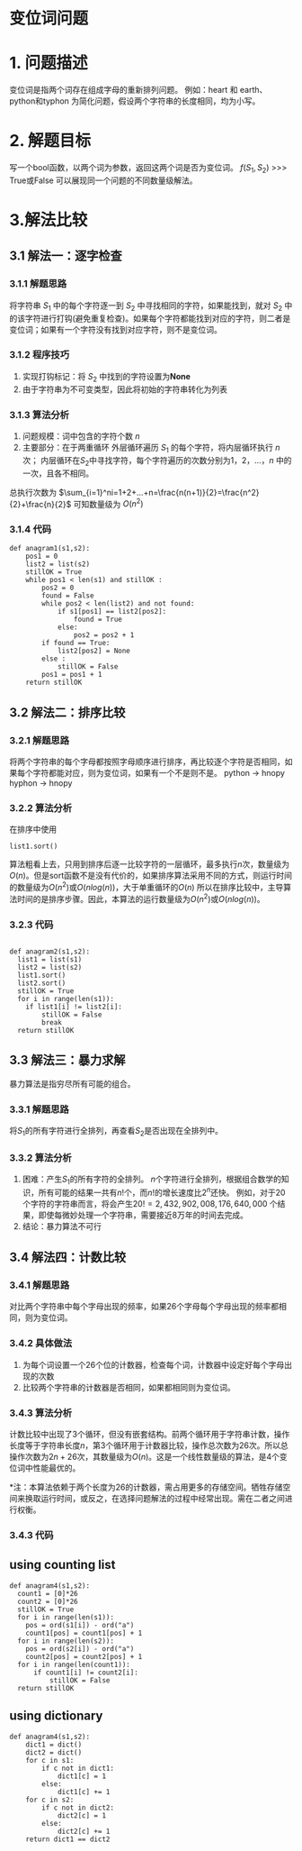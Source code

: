 # 变位词问题
# 1. 问题描述
变位词是指两个词存在组成字母的重新排列问题。
例如：heart 和 earth、python和typhon
为简化问题，假设两个字符串的长度相同，均为小写。

# 2. 解题目标
写一个bool函数，以两个词为参数，返回这两个词是否为变位词。
$f(S_1,S_2)$ >>> True或False
可以展现同一个问题的不同数量级解法。

# 3.解法比较
## 3.1 解法一：逐字检查
### 3.1.1 解题思路
将字符串 $S_1$ 中的每个字符逐一到 $S_2$ 中寻找相同的字符，如果能找到，就对 $S_2$ 中的该字符进行打钩(避免重复检查)。如果每个字符都能找到对应的字符，则二者是变位词；如果有一个字符没有找到对应字符，则不是变位词。

### 3.1.2 程序技巧
1. 实现打钩标记：将 $S_2$ 中找到的字符设置为**None**
2. 由于字符串为不可变类型，因此将初始的字符串转化为列表

### 3.1.3 算法分析
1. 问题规模：词中包含的字符个数 $n$
2. 主要部分：在于两重循环
外层循环遍历 $S_1$ 的每个字符，将内层循环执行 $n$ 次；
内层循环在$S_2$中寻找字符，每个字符遍历的次数分别为$1，2，…，n$ 中的一次，且各不相同。

总执行次数为 $\sum_{i=1}^ni=1+2+…+n=\frac{n(n+1)}{2}=\frac{n^2}{2}+\frac{n}{2}$
可知数量级为 $O(n^2)$

### 3.1.4 代码
```
def anagram1(s1,s2):
    pos1 = 0
    list2 = list(s2)
    stillOK = True
    while pos1 < len(s1) and stillOK :
        pos2 = 0
        found = False
        while pos2 < len(list2) and not found:  
            if s1[pos1] == list2[pos2]:
                found = True
            else:
                pos2 = pos2 + 1
        if found == True:
            list2[pos2] = None
        else :
            stillOK = False
        pos1 = pos1 + 1
    return stillOK
```



## 3.2 解法二：排序比较
### 3.2.1 解题思路
将两个字符串的每个字母都按照字母顺序进行排序，再比较逐个字符是否相同，如果每个字符都能对应，则为变位词，如果有一个不是则不是。
python → hnopy
hyphon → hnopy

### 3.2.2 算法分析
在排序中使用
```
list1.sort()
```
算法粗看上去，只用到排序后逐一比较字符的一层循环，最多执行$n$次，数量级为$O(n)$。但是sort函数不是没有代价的，如果排序算法采用不同的方式，则运行时间的数量级为$O(n^2)$或$O(nlog(n))$，大于单重循环的$O(n)$
所以在排序比较中，主导算法时间的是排序步骤。因此，本算法的运行数量级为$O(n^2)$或$O(nlog(n))$。

### 3.2.3 代码
```

def anagram2(s1,s2):
  list1 = list(s1)
  list2 = list(s2)
  list1.sort()
  list2.sort()
  stillOK = True
  for i in range(len(s1)):
    if list1[i] != list2[i]:
        stillOK = False
        break
  return stillOK
```

## 3.3 解法三：暴力求解
暴力算法是指穷尽所有可能的组合。
### 3.3.1 解题思路
将$S_1$的所有字符进行全排列，再查看$S_2$是否出现在全排列中。

### 3.3.2 算法分析
1. 困难：产生$S_1$的所有字符的全排列。
$n$个字符进行全排列，根据组合数学的知识，所有可能的结果一共有$n!$个，而$n!$的增长速度比$2^n$还快。
例如，对于20个字符的字符串而言，将会产生$20!=2,432,902,008,176,640,000$ 个结果，即使每微妙处理一个字符串，需要接近8万年的时间去完成。
2. 结论：暴力算法不可行



## 3.4 解法四：计数比较
### 3.4.1 解题思路
对比两个字符串中每个字母出现的频率，如果26个字母每个字母出现的频率都相同，则为变位词。
### 3.4.2 具体做法
1. 为每个词设置一个26个位的计数器，检查每个词，计数器中设定好每个字母出现的次数
2. 比较两个字符串的计数器是否相同，如果都相同则为变位词。
### 3.4.3 算法分析
计数比较中出现了3个循环，但没有嵌套结构。前两个循环用于字符串计数，操作长度等于字符串长度$n$，第3个循环用于计数器比较，操作总次数为26次。所以总操作次数为$2n+26$次，其数量级为$O(n)$。这是一个线性数量级的算法，是4个变位词中性能最优的。

*注：本算法依赖于两个长度为26的计数器，需占用更多的存储空间。牺牲存储空间来换取运行时间，或反之，在选择问题解法的过程中经常出现。需在二者之间进行权衡。

### 3.4.3 代码
## using counting list
```
def anagram4(s1,s2):
  count1 = [0]*26
  count2 = [0]*26
  stillOK = True
  for i in range(len(s1)):
    pos = ord(s1[i]) - ord("a")
    count1[pos] = count1[pos] + 1
  for i in range(len(s2)):
    pos = ord(s2[i]) - ord("a")
    count2[pos] = count2[pos] + 1
  for i in range(len(count1)):
      if count1[i] != count2[i]:
          stillOK = False
  return stillOK
```
## using dictionary
```
def anagram4(s1,s2):
    dict1 = dict()
    dict2 = dict()
    for c in s1:
        if c not in dict1:
            dict1[c] = 1
        else:
            dict1[c] += 1
    for c in s2:
        if c not in dict2:
            dict2[c] = 1
        else:
            dict2[c] += 1
    return dict1 == dict2
            
```

